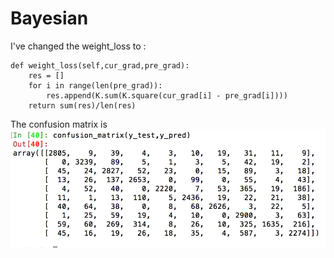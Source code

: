 # Bayesian

I've changed the weight_loss to :

	def weight_loss(self,cur_grad,pre_grad):
		res = []
		for i in range(len(pre_grad)):
			res.append(K.sum(K.square(cur_grad[i] - pre_grad[i])))
		return sum(res)/len(res)
    
The confusion matrix is ![confusion matrix](https://github.com/mozzielol/Bayesian/blob/master/confusion%20matrix.png)
